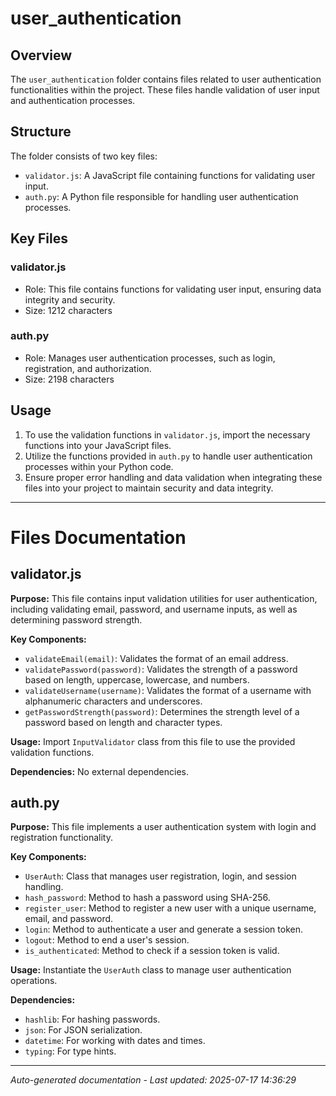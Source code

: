 # user_authentication

## Overview
The `user_authentication` folder contains files related to user authentication functionalities within the project. These files handle validation of user input and authentication processes.

## Structure
The folder consists of two key files:
- `validator.js`: A JavaScript file containing functions for validating user input.
- `auth.py`: A Python file responsible for handling user authentication processes.

## Key Files
### validator.js
- Role: This file contains functions for validating user input, ensuring data integrity and security.
- Size: 1212 characters

### auth.py
- Role: Manages user authentication processes, such as login, registration, and authorization.
- Size: 2198 characters

## Usage
1. To use the validation functions in `validator.js`, import the necessary functions into your JavaScript files.
2. Utilize the functions provided in `auth.py` to handle user authentication processes within your Python code.
3. Ensure proper error handling and data validation when integrating these files into your project to maintain security and data integrity.

---

# Files Documentation

## validator.js

**Purpose:** This file contains input validation utilities for user authentication, including validating email, password, and username inputs, as well as determining password strength.

**Key Components:**
- `validateEmail(email)`: Validates the format of an email address.
- `validatePassword(password)`: Validates the strength of a password based on length, uppercase, lowercase, and numbers.
- `validateUsername(username)`: Validates the format of a username with alphanumeric characters and underscores.
- `getPasswordStrength(password)`: Determines the strength level of a password based on length and character types.

**Usage:** Import `InputValidator` class from this file to use the provided validation functions.

**Dependencies:** No external dependencies.

## auth.py

**Purpose:** This file implements a user authentication system with login and registration functionality.

**Key Components:**
- `UserAuth`: Class that manages user registration, login, and session handling.
- `hash_password`: Method to hash a password using SHA-256.
- `register_user`: Method to register a new user with a unique username, email, and password.
- `login`: Method to authenticate a user and generate a session token.
- `logout`: Method to end a user's session.
- `is_authenticated`: Method to check if a session token is valid.

**Usage:** Instantiate the `UserAuth` class to manage user authentication operations.

**Dependencies:**
- `hashlib`: For hashing passwords.
- `json`: For JSON serialization.
- `datetime`: For working with dates and times.
- `typing`: For type hints.

---
*Auto-generated documentation - Last updated: 2025-07-17 14:36:29*
